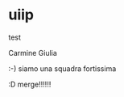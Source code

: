 # uiip


test


Carmine
Giulia





















:-) siamo una squadra fortissima




















































































































































































































































































































































































:D merge!!!!!!












